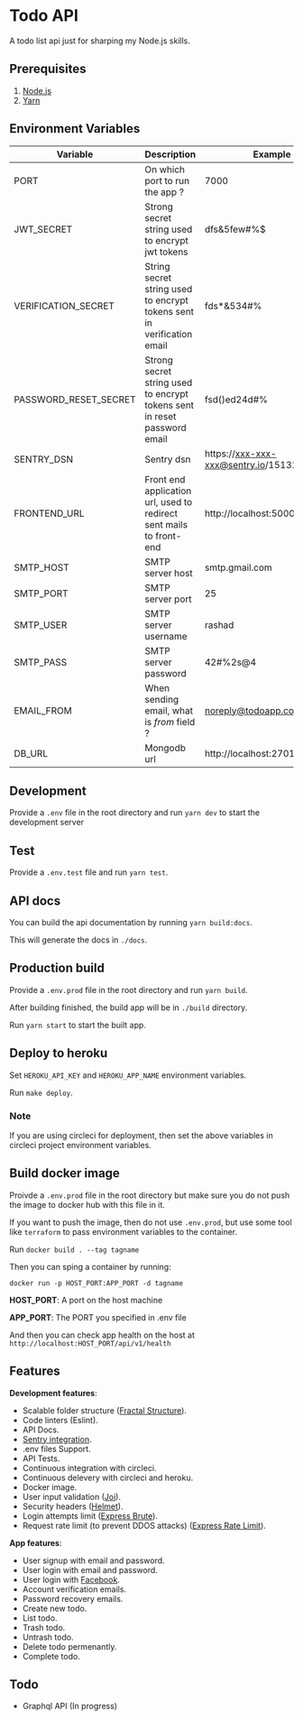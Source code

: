 # Todo API

A todo list api just for sharping my Node.js skills.

## Prerequisites
1. [Node.js](https://nodejs.org)
2. [Yarn](https://yarnpkg.com/)

## Environment Variables
| Variable              | Description                                                              | Example                               |
|-----------------------|--------------------------------------------------------------------------|---------------------------------------|
| PORT                  | On which port to run the app ?                                           | 7000                                  |
| JWT_SECRET            | Strong secret string used to encrypt jwt tokens                          | dfs&5few#%$                           |
| VERIFICATION_SECRET   | String secret string used to encrypt tokens sent in verification email   | fds*&534#%                            |
| PASSWORD_RESET_SECRET | Strong secret string used to encrypt tokens sent in reset password email | fsd()ed24d#%                          |
| SENTRY_DSN            | Sentry dsn                                                               | https://xxx-xxx-xxx@sentry.io/1513113 |
| FRONTEND_URL          | Front end application url, used to redirect sent mails to front-end      | http://localhost:5000                 |
| SMTP_HOST             | SMTP server host                                                         | smtp.gmail.com                        |
| SMTP_PORT             | SMTP server port                                                         | 25                                    |
| SMTP_USER             | SMTP server username                                                     | rashad                                |
| SMTP_PASS             | SMTP server password                                                     | 42#%2s@4                              |
| EMAIL_FROM            | When sending email, what is *from* field ?                               | noreply@todoapp.com                   |
| DB_URL                | Mongodb url                                                              | http://localhost:27017/todoapp        |


## Development
Provide a `.env` file in the root directory and run `yarn dev` to start the development server

## Test
Provide a `.env.test` file and run `yarn test`.

## API docs
You can build the api documentation by running `yarn build:docs`.

This will generate the docs in `./docs`.


## Production build
Provide a `.env.prod` file in the root directory and run `yarn build`.

After building finished, the build app will be in `./build` directory.

Run `yarn start` to start the built app.

## Deploy to heroku
Set `HEROKU_API_KEY` and `HEROKU_APP_NAME` environment variables.

Run `make deploy`.

### Note
If you are using circleci for deployment, then set the above variables in circleci project environment variables.

## Build docker image
Proivde a `.env.prod` file in the root directory but make sure you do not push the image to docker hub with this file in it.

If you want to push the image, then do not use `.env.prod`, but use some tool like `terraform` to pass environment variables to the container.

Run `docker build . --tag tagname`

Then you can sping a container by running:

`docker run -p HOST_PORT:APP_PORT -d tagname`

**HOST_PORT**: A port on the host machine

**APP_PORT**: The PORT you specified in .env file

And then you can check app health on the host at `http://localhost:HOST_PORT/api/v1/health`

## Features

**Development features**:

- Scalable folder structure ([Fractal Structure](https://codeburst.io/fractal-a-nodejs-app-structure-for-infinite-scale-d74dda57ee11)).
- Code linters (Eslint).
- API Docs.
- [Sentry integration](https://sentry.io).
- .env files Support.
- API Tests.
- Continuous integration with circleci.
- Continuous delevery with circleci and heroku.
- Docker image.
- User input validation ([Joi](https://www.npmjs.com/package/@hapi/joi)).
- Security headers ([Helmet](https://www.npmjs.com/package/helmet)).
- Login attempts limit ([Express Brute](https://www.npmjs.com/package/express-brute)).
- Request rate limit (to prevent DDOS attacks) ([Express Rate Limit](https://www.npmjs.com/package/express-rate-limit)).

**App features**:
- User signup with email and password.
- User login with email and password.
- User login with [Facebook](https://www.facebook.com).
- Account verification emails.
- Password recovery emails.
- Create new todo.
- List todo.
- Trash todo.
- Untrash todo.
- Delete todo permenantly.
- Complete todo.

## Todo
- Graphql API (In progress)